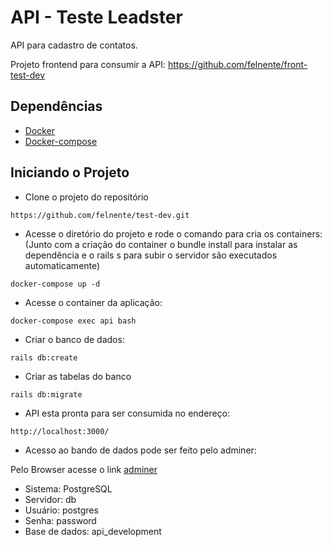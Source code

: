 # API - Teste Leadster

API para cadastro de contatos.

Projeto frontend para consumir a API: https://github.com/felnente/front-test-dev

## Dependências

- [Docker](http://docs.docker.com/engine/installation/)
- [Docker-compose](https://docs.docker.com/compose/)

## Iniciando o Projeto

- Clone o projeto do repositório
 
`https://github.com/felnente/test-dev.git`

- Acesse o diretório do projeto e rode o comando para cria os containers:
(Junto com a criação do container o bundle install para instalar as dependência e o rails s para subir o 
servidor são executados automaticamente)

`docker-compose up -d`

- Acesse o container da aplicação:

`docker-compose exec api bash`

- Criar o banco de dados:

`rails db:create`

- Criar as tabelas do banco

`rails db:migrate`

- API esta pronta para ser consumida no endereço:

`http://localhost:3000/`

- Acesso ao bando de dados pode ser feito pelo adminer:

Pelo Browser acesse o link [adminer](http://adminer.leadster.localhost:8081/)
- Sistema: PostgreSQL
- Servidor: db
- Usuário: postgres
- Senha: password
- Base de dados: api_development
